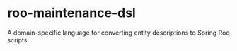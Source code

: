 roo-maintenance-dsl
===================

A domain-specific language for converting entity descriptions to Spring Roo scripts
